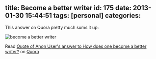 title: Become a better writer
id: 175
date: 2013-01-30 15:44:51
tags: [personal]
categories:
---
This answer on Quora pretty much sums it up:

![become a better writer](http://qph.cf.quoracdn.net/main-qimg-13e94ea8d3bd6bf9dc771b961c86a67a)

<span class="quora-content-embed" data-name="How-does-one-become-a-better-writer/answers/1971966/quote/263145">Read [Quote of Anon User's answer to How does one become a better writer?](http://www.quora.com/How-does-one-become-a-better-writer/answers/1971966/quote/263145) on [Quora](http://www.quora.com)</span>